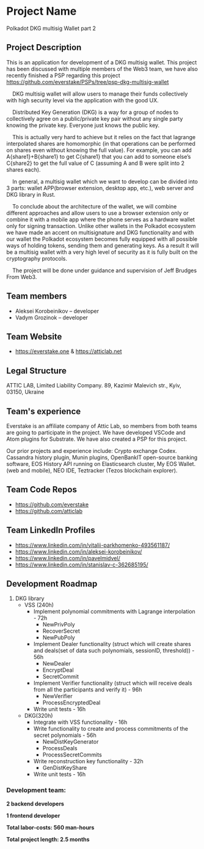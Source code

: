 # Project Name
Polkadot DKG multisig Wallet part 2

## Project Description
This is an application for development of a DKG multisig wallet. This project has been discussed with multiple members of the Web3 team, we have also recently finished a PSP regarding this project https://github.com/everstake/PSPs/tree/psp-dkg-multisig-wallet</br>  

&nbsp;&nbsp;&nbsp;&nbsp;DKG multisig wallet will allow users to manage their funds collectively with high security level via the application with the good UX.

&nbsp;&nbsp;&nbsp;&nbsp;Distributed Key Generation (DKG) is a way for a group of nodes to collectively agree on a public/private key pair without any single party knowing the private key. Everyone just knows the public key.

&nbsp;&nbsp;&nbsp;&nbsp;This is actually very hard to achieve but it relies on the fact that lagrange interpolated shares are homomorphic (in that operations can be performed on shares even without knowing the full value). For example, you can add A{share1}+B{share1} to get C{share1} that you can add to someone else’s C{share2} to get the full value of C (assuming A and B were split into 2 shares each).

&nbsp;&nbsp;&nbsp;&nbsp;In general, a multisig wallet which we want to develop can be divided into 3 parts: wallet APP(browser extension, desktop app, etc.), web server and DKG library in Rust.

&nbsp;&nbsp;&nbsp;&nbsp;To conclude about the architecture of the wallet, we will combine different approaches and allow users to use a browser extension only or combine it with a mobile app where the phone serves as a hardware wallet only for signing transaction. Unlike other wallets in the Polkadot ecosystem we have made an accent on multisignature and DKG functionality and with our wallet the Polkadot ecosystem becomes fully equipped with all possible ways of holding tokens, sending them and generating keys. As a result it will be a multisig wallet with a very high level of security as it is fully built on the cryptography protocols.

&nbsp;&nbsp;&nbsp;&nbsp;The project will be done under guidance and supervision of Jeff Brudges From Web3.

## Team members
* Aleksei Korobeinikov – developer
* Vadym Grozinok – developer

## Team Website
* https://everstake.one & https://atticlab.net

## Legal Structure
ATTIC LAB, Limited Liability Company. 89, Kazimir Malevich str., Kyiv, 03150, Ukraine

## Team's experience
Everstake is an affiliate company of Attic Lab, so members from both teams are going to participate in the project. We have developed VSCode and Atom plugins for Substrate. We have also created a PSP for this project. 

Our prior projects and experience include: Crypto exchange Codex. Cassandra history plugin, Munin plugins, OpenBankIT open-source banking software, EOS History API running on Elasticsearch cluster, My EOS Wallet. (web and mobile), NEO IDE, Teztracker (Tezos blockchain explorer). 

## Team Code Repos
* https://github.com/everstake
* https://github.com/atticlab

## Team LinkedIn Profiles
* https://www.linkedin.com/in/vitalii-parkhomenko-493561187/
* https://www.linkedin.com/in/aleksei-korobeinikov/
* https://www.linkedin.com/in/pavelmidvel/
* https://www.linkedin.com/in/stanislav-c-362685195/
## Development Roadmap
1. DKG library
   * VSS (240h)
      * Implement polynomial commitments with Lagrange interpolation - 72h
         * NewPrivPoly
         * RecoverSecret
         * NewPubPoly
      * Implement Dealer functionality (struct which will create shares and deals(set of data such polynomials, sessionID, threshold)) - 56h
         * NewDealer
         * EncryptDeal
         * SecretCommit
      * Implement Verifier functionality (struct which will receive deals from all the participants and verify it) - 96h
         * NewVerifier
         * ProcessEncryptedDeal
      * Write unit tests - 16h
   * DKG(320h)
      * Integrate with VSS functionality - 16h
      * Write functionality to create and process commitments of the secret polynomials - 56h
         * NewDistKeyGenerator
         * ProcessDeals
         * ProcessSecretCommits
      * Write reconstruction key functionality - 32h
         * GenDistKeyShare
      * Write unit tests - 16h
      
### Development team: 
**2 backend developers**

**1 frontend developer**

**Total labor-costs: 560 man-hours**

**Total project length: 2.5 months**


